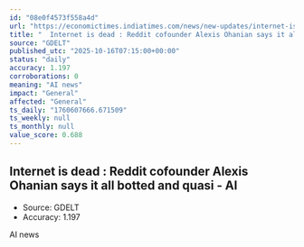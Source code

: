 ```yaml
---
id: "08e0f4573f558a4d"
url: "https://economictimes.indiatimes.com/news/new-updates/internet-is-dead-reddit-cofounder-alexis-ohanian-says-bots-now-posting-content-generate-fake-engagement-and-even-simulate-conversations/articleshow/124596816.cms"
title: "  Internet is dead : Reddit cofounder Alexis Ohanian says it all  botted  and  quasi - AI  "
source: "GDELT"
published_utc: "2025-10-16T07:15:00+00:00"
status: "daily"
accuracy: 1.197
corroborations: 0
meaning: "AI news"
impact: "General"
affected: "General"
ts_daily: "1760607666.671509"
ts_weekly: null
ts_monthly: null
value_score: 0.688
---
```

##   Internet is dead : Reddit cofounder Alexis Ohanian says it all  botted  and  quasi - AI  

- Source: GDELT
- Accuracy: 1.197

AI news

